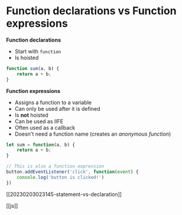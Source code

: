 # Function declarations vs Function expressions

**Function declarations**
- Start with `function`
- Is hoisted
```javascript
function sum(a, b) {
    return a + b;
}
```

**Function expressions**
- Assigns a function to a variable
- Can only be used after it is defined
- Is **not** hoisted
- Can be used as IIFE
- Often used as a callback
- Doesn't need a function name (creates an _anonymous function_)
```javascript
let sum = function(a, b) {
    return a + b;
}

// This is also a function expression
button.addEventListener('click', function(event) {
    console.log('button is clicked!')
})
```

[[20230203023145-statement-vs-declaration]]

[[js]]